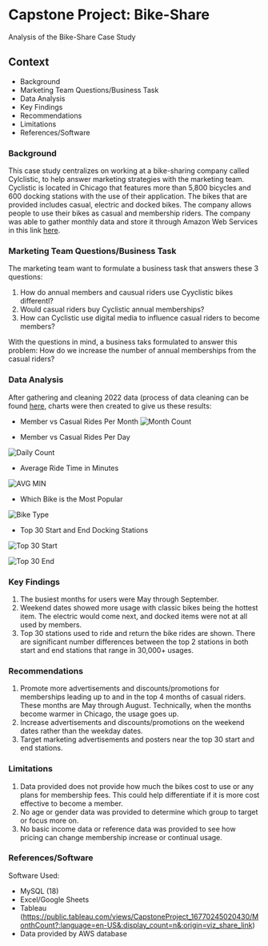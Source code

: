 # Capstone Project: Bike-Share
Analysis of the Bike-Share Case Study

## Context
* Background  
* Marketing Team Questions/Business Task
* Data Analysis
* Key Findings
* Recommendations
* Limitations
* References/Software

### Background
This case study centralizes on working at a bike-sharing company called Cylclistic, to help answer marketing strategies with the marketing team. Cyclistic is located in Chicago that features more than 5,800 bicycles and 600 docking stations with the use of their application. The bikes that are provided includes casual, electric and docked bikes. The company allows people to use their bikes as casual and membership riders. The company was able to gather monthly data and store it through Amazon Web Services in this link [here](https://divvy-tripdata.s3.amazonaws.com/index.html).

### Marketing Team Questions/Business Task
The marketing team want to formulate a business task that answers these 3 questions:
1. How do annual members and causual riders use Cyyclistic bikes differentl?
2. Would casual riders buy Cyclistic annual memberships?
3. How can Cyclistic use digital media to influence casual riders to become members?

With the questions in mind, a business taks formulated to answer this problem: How do we increase the number of annual memberships from the casual riders?

### Data Analysis
After gathering and cleaning 2022 data (process of data cleaning can be found [here](https://github.com/jo3kim/Capstone-Project/blob/main/Cleaning2Ways_README.md), charts were then created to give us these results:

* Member vs Casual Rides Per Month
![Month Count](https://user-images.githubusercontent.com/123437423/221058561-b3af0c42-662e-4ea8-a82f-bc9dacf005ab.png)


* Member vs Casual Rides Per Day

![Daily Count](https://user-images.githubusercontent.com/123437423/221058598-819a0b1e-f54e-4399-85a9-a21af74b1f2e.png)


* Average Ride Time in Minutes

![AVG MIN](https://user-images.githubusercontent.com/123437423/221058619-066aecfe-af73-4c02-90ab-2ff0460d8ec1.png)


* Which Bike is the Most Popular

![Bike Type](https://user-images.githubusercontent.com/123437423/221058643-b26c1a60-2737-4a81-aff6-221abece7dce.png)


* Top 30 Start and End Docking Stations


![Top 30 Start](https://user-images.githubusercontent.com/123437423/221061537-5cd3725d-c430-43f7-b655-3bcb95181072.png)


![Top 30 End](https://user-images.githubusercontent.com/123437423/221061559-473db355-9796-4140-a3f3-21b33286ccd5.png)


### Key Findings
1. The busiest months for users were May through September.
2. Weekend dates showed more usage with classic bikes being the hottest item. The electric would come next, and docked items were not at all used by members.
3. Top 30 stations used to ride and return the bike rides are shown. There are significant number differences between the top 2 stations in both start and end stations that range in 30,000+ usages. 

### Recommendations
1. Promote more advertisements and discounts/promotions for memberships leading up to and in the top 4 months of casual riders. These months are May through August. Technically, when the months become warmer in Chicago, the usage goes up.
2. Increase advertisements and discounts/promotions on the weekend dates rather than the weekday dates.
3. Target marketing advertisements and posters near the top 30 start and end stations.

### Limitations
1. Data provided does not provide how much the bikes cost to use or any plans for membership fees. This could help differentiate if it is more cost effective to become a member. 
2. No age or gender data was provided to determine which group to target or focus more on.
3. No basic income data or reference data was provided to see how pricing can change membership increase or continual usage.

### References/Software
Software Used:
* MySQL (18)
* Excel/Google Sheets
* Tableau (https://public.tableau.com/views/CapstoneProject_16770245020430/MonthCount?:language=en-US&:display_count=n&:origin=viz_share_link)
* Data provided by AWS database

